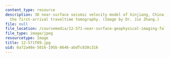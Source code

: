 ```yaml
---
content_type: resource
description: 3D near-surface seismic velocity model of Xinjiang, China, derived from
  the first-arrival traveltime tomography. (Image by Dr. Jie Zhang.)
file: null
file_location: /coursemedia/12-571-near-surface-geophysical-imaging-fall-2009/6a72a48e5016195b8646abdfc838c316_12-571f09.jpg
file_type: image/jpeg
resourcetype: Image
title: 12-571f09.jpg
uid: 6a72a48e-5016-195b-8646-abdfc838c316
---
```

